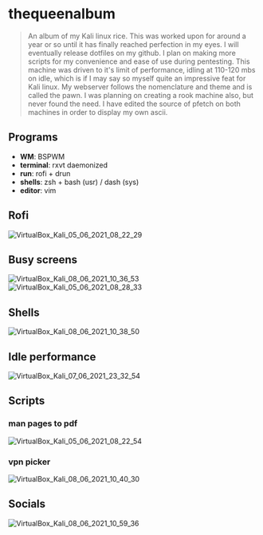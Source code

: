 # thequeenalbum
> An album of my Kali linux rice. This was worked upon for around a year or so until it has finally reached perfection in my eyes.
> I will eventually release dotfiles on my github. I plan on making more scripts for my convenience and ease of use during pentesting. 
> This machine was driven to it's limit of performance, idling at 110-120 mbs on idle, which is if I may say so myself quite an impressive feat for Kali linux.
> My webserver follows the nomenclature and theme and is called the pawn. I was planning on creating a rook machine also, but never found the need.
> I have edited the source of pfetch on both machines in order to display my own ascii.

## Programs
- **WM**: BSPWM
- **terminal**: rxvt daemonized
- **run**: rofi + drun
- **shells**: zsh + bash (usr) / dash (sys)
- **editor**: vim

## Rofi
![VirtualBox_Kali_05_06_2021_08_22_29](https://user-images.githubusercontent.com/27868690/121161985-c9e1fd80-c84d-11eb-9735-40edc09cfc92.png)

## Busy screens
![VirtualBox_Kali_08_06_2021_10_36_53](https://user-images.githubusercontent.com/27868690/121161939-c0f12c00-c84d-11eb-90f6-841b4c6dd0ad.png)
![VirtualBox_Kali_05_06_2021_08_28_33](https://user-images.githubusercontent.com/27868690/121162002-ccdcee00-c84d-11eb-8b01-0e9695e21d0a.png)

## Shells
![VirtualBox_Kali_08_06_2021_10_38_50](https://user-images.githubusercontent.com/27868690/121161946-c2baef80-c84d-11eb-97cd-613593bfdae9.png)

## Idle performance
![VirtualBox_Kali_07_06_2021_23_32_54](https://user-images.githubusercontent.com/27868690/121161934-bf276880-c84d-11eb-92cd-bdd5c5941e9b.png)

## Scripts
### man pages to pdf
![VirtualBox_Kali_05_06_2021_08_22_54](https://user-images.githubusercontent.com/27868690/121161990-cb132a80-c84d-11eb-900c-d0938702118a.png)
### vpn picker
![VirtualBox_Kali_08_06_2021_10_40_30](https://user-images.githubusercontent.com/27868690/121161951-c3ec1c80-c84d-11eb-9da7-7419737e8e0b.png)

## Socials
![VirtualBox_Kali_08_06_2021_10_59_36](https://user-images.githubusercontent.com/27868690/121161957-c484b300-c84d-11eb-9181-850a001c6861.png)



